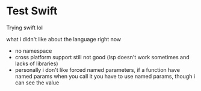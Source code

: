 # Test Swift
Trying swift lol

what i didn't like about the language right now
- no namespace
- cross platform support still not good (lsp doesn't work sometimes and lacks of libraries)
- personally i don't like forced named parameters, if a function have named params when you call it you have to use named params, though i can see the value
